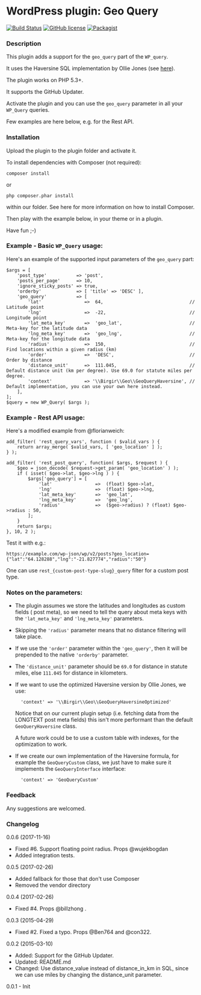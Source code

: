 WordPress plugin: Geo Query
=================

[![Build Status](https://travis-ci.org/birgire/geo-query.svg?branch=master)](https://travis-ci.org/birgire/geo-query)
[![GitHub license](https://img.shields.io/github/license/birgire/geo-query.svg)](https://github.com/birgire/geo-query/blob/master/LICENCE)
[![Packagist](https://img.shields.io/packagist/v/birgir/geo-query.svg)](https://packagist.org/packages/birgir/geo-query)


### Description

This plugin adds a support for the `geo_query` part of the `WP_query`.

It uses the Haversine SQL implementation by Ollie Jones (see [here](http://www.plumislandmedia.net/mysql/haversine-mysql-nearest-loc/)).

The plugin works on PHP 5.3+.

It supports the GitHub Updater.

Activate the plugin and you can use the `geo_query` parameter in all your `WP_Query` queries.

Few examples are here below, e.g. for the Rest API.

### Installation

Upload the plugin to the plugin folder and activate it.

To install dependencies with Composer (not required):

    composer install

or

    php composer.phar install
	
within our folder. See here for more information on how to install Composer.

Then play with the example below, in your theme or in a plugin.

Have fun ;-)

### Example - Basic `WP_Query` usage:

Here's an example of the supported input parameters of the `geo_query` part:

    $args = [
        'post_type'           => 'post',    
        'posts_per_page'      => 10,
        'ignore_sticky_posts' => true,
        'orderby'             => [ 'title' => 'DESC' ],
        'geo_query'           => [
            'lat'                =>  64,                                // Latitude point
            'lng'                =>  -22,                               // Longitude point
            'lat_meta_key'       =>  'geo_lat',                         // Meta-key for the latitude data
            'lng_meta_key'       =>  'geo_lng',                         // Meta-key for the longitude data 
            'radius'             =>  150,                               // Find locations within a given radius (km)
            'order'              =>  'DESC',                            // Order by distance
            'distance_unit'      =>  111.045,                           // Default distance unit (km per degree). Use 69.0 for statute miles per degree.
            'context'            => '\\Birgir\\Geo\\GeoQueryHaversine', // Default implementation, you can use your own here instead.
        ],
    ];
    $query = new WP_Query( $args );

### Example - Rest API usage:

Here's a modified example from @florianweich:

	add_filter( 'rest_query_vars', function ( $valid_vars ) {
		return array_merge( $valid_vars, [ 'geo_location' ] );
	} );

	add_filter( 'rest_post_query', function( $args, $request ) {
		$geo = json_decode( $request->get_param( 'geo_location' ) );
		if ( isset( $geo->lat, $geo->lng ) ) {
			$args['geo_query'] = [
				'lat'                =>  (float) $geo->lat,
				'lng'                =>  (float) $geo->lng,
				'lat_meta_key'       =>  'geo_lat',
				'lng_meta_key'       =>  'geo_lng',
				'radius'             =>  ($geo->radius) ? (float) $geo->radius : 50,
			];
		}
		return $args;
	}, 10, 2 );

Test it with e.g.:

	https://example.com/wp-json/wp/v2/posts?geo_location={"lat":"64.128288","lng":"-21.827774","radius":"50"}

One can use `rest_{custom-post-type-slug}_query` filter for a custom post type.


### Notes on the parameters:

 - The plugin assumes we store the latitudes and longitudes as custom fields ( post meta), so we need to tell the query about meta keys with the `'lat_meta_key'` and `'lng_meta_key'` parameters.

 - Skipping the `'radius'` parameter means that no distance filtering will take place.

 - If we use the `'order'` parameter within the `'geo_query'`, then it will be prepended to the native `'orderby'` parameter.

 - The `'distance_unit'` parameter should be `69.0` for distance in statute miles, else `111.045` for distance in kilometers.

 - If we want to use the optimized Haversine version by Ollie Jones, we use:
        
         'context' => '\\Birgir\\Geo\\GeoQueryHaversineOptimized'

   Notice that on our current plugin setup (i.e. fetching data from the LONGTEXT post meta fields) this isn't more performant than the default `GeoQueryHaversine` class.
   
   A future work could be to use a custom table with indexes, for the optimization to work.


 - If we create our own implementation of the Haversine formula, for example the `GeoQueryCustom` class, we just have to make sure it implements the `GeoQueryInterface` interface:

         'context' => 'GeoQueryCustom'

### Feedback

Any suggestions are welcomed.

### Changelog

0.0.6 (2017-11-16)
- Fixed #6. Support floating point radius. Props @wujekbogdan
- Added integration tests.

0.0.5 (2017-02-26)

- Added fallback for those that don't use Composer
- Removed the vendor directory

0.0.4 (2017-02-26)

- Fixed #4. Props @billzhong .

0.0.3 (2015-04-29)

- Fixed #2. Fixed a typo. Props @Ben764 and @con322.

0.0.2 (2015-03-10)

- Added: Support for the GitHub Updater.
- Updated: README.md
- Changed: Use distance_value instead of distance_in_km in SQL, since we can use miles by changing the distance_unit parameter.

0.0.1 - Init
